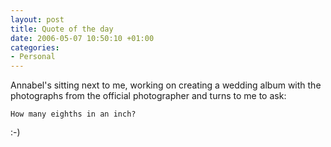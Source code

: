 ```yaml
---
layout: post
title: Quote of the day
date: 2006-05-07 10:50:10 +01:00
categories:
- Personal
---
```

Annabel's sitting next to me, working on creating a wedding album with the photographs from the official photographer and turns to me to ask:

    How many eighths in an inch?

:-)
